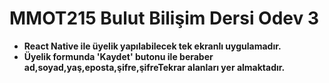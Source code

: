 # MMOT215 Bulut Bilişim Dersi Odev 3
 - **React Native ile üyelik yapılabilecek tek ekranlı uygulamadır.**
 - **Üyelik formunda 'Kaydet' butonu ile beraber ad,soyad,yaş,eposta,şifre,şifreTekrar alanları yer almaktadır.**
 
 


